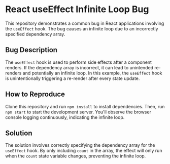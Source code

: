 # React useEffect Infinite Loop Bug

This repository demonstrates a common bug in React applications involving the `useEffect` hook.  The bug causes an infinite loop due to an incorrectly specified dependency array.

## Bug Description
The `useEffect` hook is used to perform side effects after a component renders.  If the dependency array is incorrect, it can lead to unintended re-renders and potentially an infinite loop.  In this example, the `useEffect` hook is unintentionally triggering a re-render after every state update.

## How to Reproduce
Clone this repository and run `npm install` to install dependencies. Then, run `npm start` to start the development server. You'll observe the browser console logging continuously, indicating the infinite loop.

## Solution
The solution involves correctly specifying the dependency array for the `useEffect` hook. By only including `count` in the array, the effect will only run when the `count` state variable changes, preventing the infinite loop.